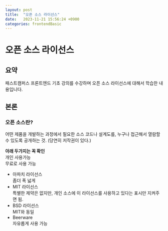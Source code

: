 ```yaml
---
layout: post
title:  "오픈 소스 라이선스"
date:   2023-11-21 15:56:24 +0900
categories: frontendBasic
---
```

# 오픈 소스 라이선스

## 요약
패스트캠퍼스 프론트엔드 기초 강의를 수강하며 오픈 소스 라이선스에 대해서 학습한 내용입니다.

## 본론
### 오픈 소스란?
어떤 제품을 개발하는 과정에서 필요한 소스 코드나 설계도를, 누구나 접근해서
열람할 수 있도록 공개하는 것. (당연히 저작권이 있다.)  
  
**아래 두가지는 꼭 확인**  
개인 사용가능  
무료로 사용 가능 

- 아파치 라이선스  
좀더 폭 넓게 
- MIT 라이선스  
특별한 제약은 없지만, 개인 소스에 이 라이선스를 사용하고 있다는 표시만 지켜주면 됨.
- BSD 라이선스  
MIT와 동일
- Beerware  
자유롭게 사용 가능